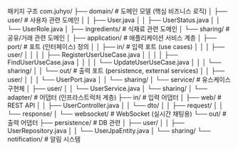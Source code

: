 패키지 구조
com.juhyo/
├── domain/                 # 도메인 모델 (핵심 비즈니스 로직)
│   ├── user/              # 사용자 관련 도메인
│   │   ├── User.java
│   │   ├── UserStatus.java
│   │   └── UserRole.java
│   ├── ingredients/        # 식재료 관련 도메인
│   └── sharing/           # 공유/거래 관련 도메인
│
├── application/           # 애플리케이션 서비스 계층
│   ├── port/             # 포트 (인터페이스) 정의
│   │   ├── in/           # 입력 포트 (use cases)
│   │   │   ├── user/
│   │   │   │   ├── RegisterUserUseCase.java
│   │   │   │   ├── FindUserUseCase.java
│   │   │   │   └── UpdateUserUseCase.java
│   │   │   └── sharing/
│   │   └── out/          # 출력 포트 (persistence, external services)
│   │       ├── user/
│   │       │   └── UserPort.java
│   │       └── sharing/
│   └── service/          # 유스케이스 구현체
│       ├── user/
│       │   └── UserService.java
│       └── sharing/
│
└── adapter/              # 어댑터 (인프라스트럭처 계층)
    ├── in/              # 입력 어댑터
    │   ├── web/         # REST API
    │   │   ├── UserController.java
    │   │   └── dto/
    │   │       ├── request/
    │   │       └── response/
    │   └── websocket/   # WebSocket (실시간 채팅용)
    └── out/             # 출력 어댑터
        ├── persistence/ # DB 관련
        │   ├── user/
        │   │   ├── UserRepository.java
        │   │   └── UserJpaEntity.java
        │   └── sharing/
        └── notification/ # 알림 시스템
